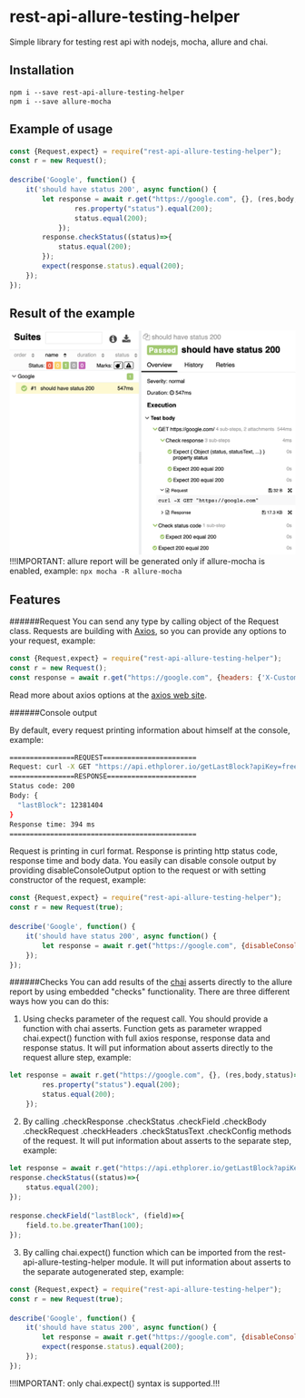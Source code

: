 # rest-api-allure-testing-helper
Simple library for testing rest api with nodejs, mocha, allure and chai.

## Installation

```
npm i --save rest-api-allure-testing-helper
npm i --save allure-mocha 
```

## Example of usage

```js
const {Request,expect} = require("rest-api-allure-testing-helper");
const r = new Request();

describe('Google', function() {
    it('should have status 200', async function() {
        let response = await r.get("https://google.com", {}, (res,body,status)=>{
                res.property("status").equal(200);
                status.equal(200);
            });
        response.checkStatus((status)=>{
            status.equal(200);
        });
        expect(response.status).equal(200);
    });
});
```
## Result of the example
![Screenshot](docs/allure.png)
!!!IMPORTANT: allure report will be generated only if allure-mocha is enabled, example: `npx mocha -R allure-mocha`

## Features

######Request
You can send any type by calling object of the Request class.
Requests are building with [Axios](https://github.com/axios/axios), so you can provide any options to your request, example:
```js
const {Request,expect} = require("rest-api-allure-testing-helper");
const r = new Request();
const response = await r.get("https://google.com", {headers: {'X-Custom-Header': 'foobar'}});
```
Read more about axios options at the [axios web site](https://axios-http.com/docs/req_config).

######Console output

By default, every request printing information about himself at the console, example:
```bash
================REQUEST=======================
Request: curl -X GET "https://api.ethplorer.io/getLastBlock?apiKey=freekey"
================RESPONSE======================
Status code: 200
Body: {
  "lastBlock": 12381404
}
Response time: 394 ms
==============================================

```
Request is printing in curl format.
Response is printing http status code, response time and body data.
You easily can disable console output by providing disableConsoleOutput option to the request or with setting constructor of the request, example:
```js
const {Request,expect} = require("rest-api-allure-testing-helper");
const r = new Request(true);

describe('Google', function() {
    it('should have status 200', async function() {
        let response = await r.get("https://google.com", {disableConsoleOutput:true});
    });
});
```

######Checks
You can add results of the [chai](https://github.com/chaijs/chai) asserts directly to the allure report by using embedded "checks" functionality.
There are three different ways how you can do this:
1) Using checks parameter of the request call. You should provide a function with chai asserts. Function gets as parameter wrapped chai.expect() function with full axios response, response data and response status. It will put information about asserts directly to the request allure step, example:
```js
let response = await r.get("https://google.com", {}, (res,body,status)=>{
        res.property("status").equal(200);
        status.equal(200);
    });
```
2) By calling .checkResponse .checkStatus .checkField .checkBody .checkRequest .checkHeaders .checkStatusText .checkConfig methods of the request. It will put information about asserts to the separate step, example:
```js
let response = await r.get("https://api.ethplorer.io/getLastBlock?apiKey=freekey", {});
response.checkStatus((status)=>{
    status.equal(200);
});

response.checkField("lastBlock", (field)=>{
    field.to.be.greaterThan(100);
});
```
3) By calling chai.expect() function which can be imported from the rest-api-allure-testing-helper module. It will put information about asserts to the separate autogenerated step, example:
```js
const {Request,expect} = require("rest-api-allure-testing-helper");
const r = new Request(true);

describe('Google', function() {
    it('should have status 200', async function() {
        let response = await r.get("https://google.com", {disableConsoleOutput:true});
        expect(response.status).equal(200);
    });
});
```
!!!IMPORTANT: only chai.expect() syntax is supported.!!! 